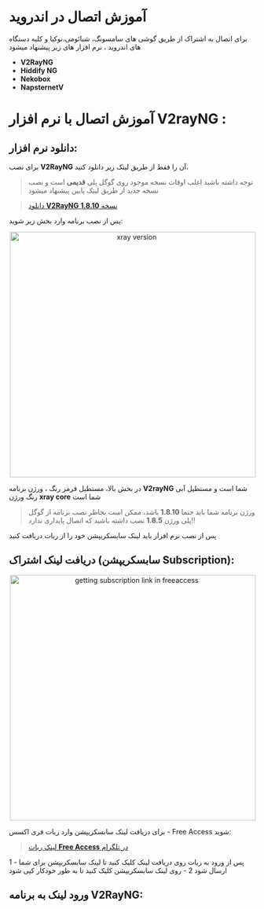 # آموزش اتصال در اندروید
برای اتصال به اشتراک از طریق گوشی های سامسونگ، شیائومی،نوکیا و کلیه دستگاه های اندروید ، نرم افزار های زیر پیشنهاد میشود

 - **V2RayNG**
 - **Hiddify NG**
 - **Nekobox**
 - **NapsternetV**

# آموزش اتصال با نرم افزار V2rayNG :

## دانلود نرم افزار:

 برای نصب **V2RayNG** آن را فقط از طریق لینک زیر دانلود کنید،
> توجه داشته باشید اغلب اوقات نسخه موجود روی گوگل پلی **قدیمی** است و نصب نسخه جدید از طریق لینک پایین پیشنهاد میشود

> [دانلود **V2RayNG** نسخه **1.8.10**](https://github.com/2dust/v2rayNG/releases/download/1.8.10/v2rayNG_1.8.10.apk)

پس از نصب برنامه وارد بخش زیر شوید:

<p align="center"><img src="https://github.com/DoTick0/Free_Access/assets/151197265/1785e3ba-c5f1-4bb3-a04b-13f5450cb102" alt="xray version" height="500"/></p>

در بخش بالا، مستطیل قرمز رنگ ، ورژن برنامه **V2rayNG** شما است و مستطیل آبی رنگ ورژن **xray core** شما است
> ورژن برنامه شما باید حتما **1.8.10** باشد، ممکن است بخاطر نصب برنامه از گوگل پلی ورژن **1.8.5** نصب داشته باشید که اتصال پایداری ندارد!!

پس از نصب نرم افزار باید لینک سابسکریپشن خود را از ربات دریافت کنید

## دریافت لینک اشتراک (سابسکریپشن Subscription):

<p align="center"><img src="https://github.com/DoTick0/Free_Access/assets/151197265/7d8c8ba3-71d4-4ff9-8e5d-0cc17bdc9e9b" alt="getting subscription link in freeaccess" height="500"/></p>

برای دریافت لینک سابسکریپشن وارد ربات فری اکسس - Free Access شوید:
> [لینک ربات **Free Access** در تلگرام](https://t.me/FreeAccess_Robot)

1 - پس از ورود به ربات روی دریافت لینک کلیک کنید تا لینک سابسکریپشن برای شما ارسال شود
2 - روی لینک سابسکریپشن کلیک کنید تا به طور خودکار کپی شود

## ورود لینک به برنامه V2RayNG:
